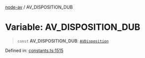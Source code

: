 [node-av](../globals.md) / AV\_DISPOSITION\_DUB

# Variable: AV\_DISPOSITION\_DUB

> `const` **AV\_DISPOSITION\_DUB**: [`AVDisposition`](../type-aliases/AVDisposition.md)

Defined in: [constants.ts:1515](https://github.com/seydx/av/blob/f8631fc881b394300b1479f511d55cf1c370a87f/src/constants/constants.ts#L1515)

